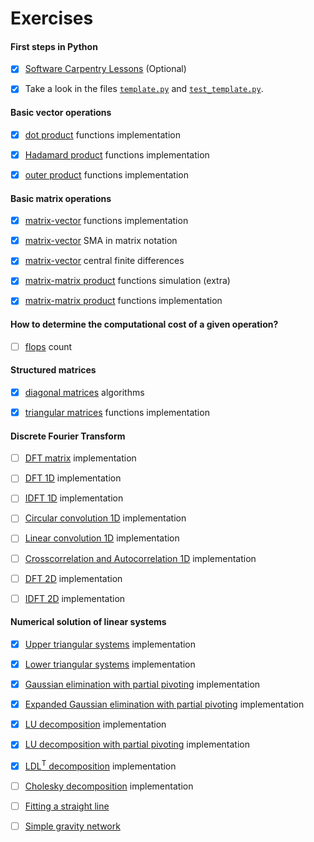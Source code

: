 # Exercises

#### First steps in Python

- [x] [Software Carpentry Lessons](https://github.com/birocoles/Disciplina-metodos-computacionais/tree/2022/Content/first_steps_Python#software-carpentry-lesson) (Optional)

- [x] Take a look in the files [`template.py`](https://github.com/birocoles/Disciplina-metodos-computacionais/blob/2022/Content/template.py) and [`test_template.py`](https://github.com/birocoles/Disciplina-metodos-computacionais/blob/2022/Content/test_template.py).

#### Basic vector operations

- [x] [dot product](https://nbviewer.jupyter.org/github/birocoles/Disciplina-metodos-computacionais/blob/2022/Content/dot.ipynb#Exercise) functions implementation

- [x] [Hadamard product](https://nbviewer.jupyter.org/github/birocoles/Disciplina-metodos-computacionais/blob/2022/Content/hadamard.ipynb#Exercise) functions implementation

- [x] [outer product](https://nbviewer.jupyter.org/github/birocoles/Disciplina-metodos-computacionais/blob/2022/Content/outer.ipynb#Exercise) functions implementation

#### Basic matrix operations

- [x] [matrix-vector](https://nbviewer.jupyter.org/github/birocoles/Disciplina-metodos-computacionais/blob/2022/Content/matrix-vector.ipynb#Exercise-1) functions implementation

- [x] [matrix-vector](https://nbviewer.jupyter.org/github/birocoles/Disciplina-metodos-computacionais/blob/2022/Content/matrix-vector.ipynb#Exercise-2) SMA in matrix notation

- [x] [matrix-vector](https://nbviewer.jupyter.org/github/birocoles/Disciplina-metodos-computacionais/blob/2022/Content/matrix-vector.ipynb#Exercise-3) central finite differences

- [x] [matrix-matrix product](https://nbviewer.jupyter.org/github/birocoles/Disciplina-metodos-computacionais/blob/2022/Content/matrix-matrix.ipynb) functions simulation (extra)

- [x] [matrix-matrix product](https://nbviewer.jupyter.org/github/birocoles/Disciplina-metodos-computacionais/blob/2022/Content/matrix-matrix.ipynb#Exercise) functions implementation

#### How to determine the computational cost of a given operation?

- [ ] [flops](https://nbviewer.jupyter.org/github/birocoles/Disciplina-metodos-computacionais/blob/2022/Content/flops.ipynb#Exercise) count

#### Structured matrices

- [x] [diagonal matrices](https://nbviewer.jupyter.org/github/birocoles/Disciplina-metodos-computacionais/blob/2022/Content/diagonal_matrices_part1.ipynb#Exercise) algorithms

- [x] [triangular matrices](https://nbviewer.jupyter.org/github/birocoles/Disciplina-metodos-computacionais/blob/2022/Content/triangular_matrices.ipynb#Exercise-2) functions implementation

#### Discrete Fourier Transform

- [ ] [DFT matrix](https://nbviewer.jupyter.org/github/birocoles/Disciplina-metodos-computacionais/blob/2022/Content/fourier_1D_4.ipynb#Exercise-1) implementation

- [ ] [DFT 1D](https://nbviewer.jupyter.org/github/birocoles/Disciplina-metodos-computacionais/blob/2022/Content/fourier_1D_4.ipynb#Exercise-2) implementation

- [ ] [IDFT 1D](https://nbviewer.jupyter.org/github/birocoles/Disciplina-metodos-computacionais/blob/2022/Content/fourier_1D_4.ipynb#Exercise-3) implementation

- [ ] [Circular convolution 1D](https://nbviewer.jupyter.org/github/birocoles/Disciplina-metodos-computacionais/blob/2022/Content/convolution_correlation_1D_1.ipynb#Exercise-1) implementation

- [ ] [Linear convolution 1D](https://nbviewer.jupyter.org/github/birocoles/Disciplina-metodos-computacionais/blob/2022/Content/convolution_correlation_1D_1.ipynb#Exercise-2) implementation

- [ ] [Crosscorrelation and Autocorrelation 1D](https://nbviewer.jupyter.org/github/birocoles/Disciplina-metodos-computacionais/blob/2022/Content/convolution_correlation_1D_1.ipynb#Exercise-3) implementation

- [ ] [DFT 2D](https://nbviewer.jupyter.org/github/birocoles/Disciplina-metodos-computacionais/blob/2022/Content/fourier_2D.ipynb#Exercise-1) implementation

- [ ] [IDFT 2D](https://nbviewer.jupyter.org/github/birocoles/Disciplina-metodos-computacionais/blob/2022/Content/fourier_2D.ipynb#Exercise-2) implementation


#### Numerical solution of linear systems

- [x] [Upper triangular systems](https://nbviewer.jupyter.org/github/birocoles/Disciplina-metodos-computacionais/blob/2022/Content/triangular_systems.ipynb#Exercise-1) implementation

- [x] [Lower triangular systems](https://nbviewer.jupyter.org/github/birocoles/Disciplina-metodos-computacionais/blob/2022/Content/triangular_systems.ipynb#Exercise-2) implementation

- [x] [Gaussian elimination with partial pivoting](https://nbviewer.jupyter.org/github/birocoles/Disciplina-metodos-computacionais/blob/2022/Content/gauss-elim-pivoting.ipynb#Exercise-1) implementation

- [x] [Expanded Gaussian elimination with partial pivoting](https://nbviewer.jupyter.org/github/birocoles/Disciplina-metodos-computacionais/blob/2022/Content/gauss-elim-pivoting.ipynb#Exercise-2) implementation

- [x] [LU decomposition](https://nbviewer.jupyter.org/github/birocoles/Disciplina-metodos-computacionais/blob/2022/Content/lu_decomp_intro.ipynb#Exercise) implementation

- [x] [LU decomposition with partial pivoting](https://nbviewer.jupyter.org/github/birocoles/Disciplina-metodos-computacionais/blob/2022/Content/lu_decomp_pivoting.ipynb#Exercise) implementation

- [x] [LDL<sup>T</sup> decomposition](https://nbviewer.jupyter.org/github/birocoles/Disciplina-metodos-computacionais/blob/2022/Content/ldlt_decomp.ipynb#Exercise-1) implementation

- [ ] [Cholesky decomposition](https://nbviewer.jupyter.org/github/birocoles/Disciplina-metodos-computacionais/blob/2022/Content/chol_decomp.ipynb#Exercise-1) implementation

- [ ] [Fitting a straight line](https://nbviewer.jupyter.org/github/birocoles/Disciplina-metodos-computacionais/blob/2022/Content/straight_line.ipynb#Exercise)

- [ ] [Simple gravity network](https://nbviewer.jupyter.org/github/birocoles/Disciplina-metodos-computacionais/blob/2022/Content/grav_net.ipynb)
